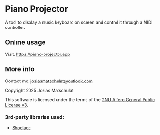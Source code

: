# Piano Projector

A tool to display a music keyboard on screen and control it through a MIDI controller.

## Online usage

Visit: https://piano-projector.app

## More info

Contact me: josiasmatschulat@outlook.com

Copyright 2025 Josias Matschulat

This software is licensed under the terms of the [GNU Affero General Public License v3](https://www.gnu.org/licenses/agpl-3.0.html).

### 3rd-party libraries used:

- [Shoelace](https://github.com/shoelace-style/shoelace)
